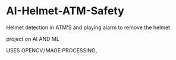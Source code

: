 # AI-Helmet-ATM-Safety
Helmet detection in ATM'S and playing alarm to remove the helmet

project on AI AND ML

USES
OPENCV,IMAGE PROCESSING,
